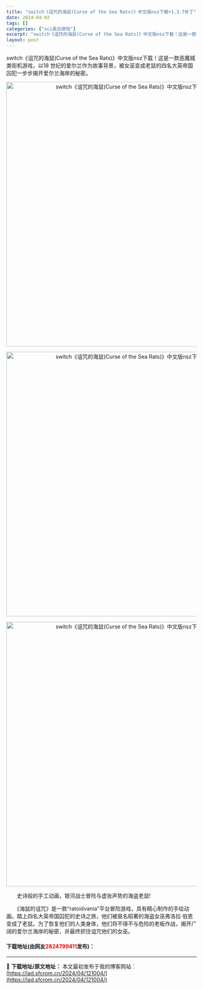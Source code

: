 ```yaml
---
title: "switch《诅咒的海鼠(Curse of the Sea Rats)》中文版nsz下载+1.3.7补丁"
date: 2024-04-02
tags: []
categories: ["xci英日游戏"]
excerpt: "switch《诅咒的海鼠(Curse of the Sea Rats)》中文版nsz下载！这是一款恶魔城类街机游戏，以18 世纪的爱尔兰作为故事背景，被女巫变成老鼠的四名大英帝国囚犯一步步揭开爱尔兰海岸的秘密。 　　史诗般的手工动画，银河战士冒险与虚张声势的海盗老鼠! 　　《海鼠的诅咒》是一款&amp;ld&hellip;"
layout: post
---
```


 <p>switch《诅咒的海鼠(Curse of the Sea Rats)》中文版nsz下载！这是一款恶魔城类街机游戏，以18 世纪的爱尔兰作为故事背景，被女巫变成老鼠的四名大英帝国囚犯一步步揭开爱尔兰海岸的秘密。</p> <div> <p align="center"><img align="" border="0" src="https://lad.sfcrom.cn/wp-content/uploads/2024/04/20240402_660bd5fe43557.webp" width="700" alt="switch《诅咒的海鼠(Curse of the Sea Rats)》中文版nsz下载+1.3.7补丁" /></p> <p align="center"><img align="" border="0" src="https://lad.sfcrom.cn/wp-content/uploads/2024/04/20240402_660bd5fead048.webp" width="700" alt="switch《诅咒的海鼠(Curse of the Sea Rats)》中文版nsz下载+1.3.7补丁" /></p> <p align="center"><img align="" border="0" src="https://lad.sfcrom.cn/wp-content/uploads/2024/04/20240402_660bd5ff12155.webp" width="700" alt="switch《诅咒的海鼠(Curse of the Sea Rats)》中文版nsz下载+1.3.7补丁" /></p></div> <p>　　史诗般的手工动画，银河战士冒险与虚张声势的海盗老鼠!</p> <p>　　《海鼠的诅咒》是一款&ldquo;ratoidvania&rdquo;平台冒险游戏，具有精心制作的手绘动画。踏上四名大英帝国囚犯的史诗之旅，他们被臭名昭著的海盗女巫弗洛拉&middot;伯恩变成了老鼠。为了恢复他们的人类身体，他们将不得不与危险的老板作战，揭开广阔的爱尔兰海岸的秘密，并最终抓住诅咒他们的女巫。</p> <p><h4>下载地址(由网友<font color="red">2824799411</font>发布)：</h4></p> 

---
📖 **下载地址/原文地址：** 本文最初发布于我的博客网站：[https://lad.sfcrom.cn/2024/04/121004/](https://lad.sfcrom.cn/2024/04/121004/)
